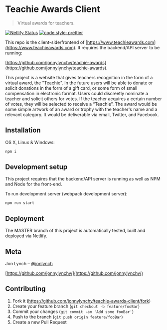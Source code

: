# Teachie Awards Client

> Virtual awards for teachers.

[![Netlify Status](https://api.netlify.com/api/v1/badges/e34e5a90-00f4-4500-86a7-80675e85d2ef/deploy-status)](https://app.netlify.com/sites/teachie-awards/deploys)
[![code style: prettier](https://img.shields.io/badge/code_style-prettier-ff69b4.svg?style=flat-square)](https://github.com/prettier/prettier)

This repo is the client-side/frontend of [https://www.teachieawards.com](https://www.teachieawards.com). It requires the backend/API server to be running:

[https://github.com/jonnylynchy/teachie-awards](https://github.com/jonnylynchy/teachie-awards).

This project is a website that gives teachers recognition in the form of a virtual award, the "Teachie". In the future users will be able to donate or solicit donations in the form of a gift card, or some form of small compensation in electronic format.
Users could discreetly nominate a teacher and solicit others for votes. If the teacher acquires a certain number of votes, they will be selected to receive a “Teachie”. The award would be some simple artwork of an award or trophy with the teacher's name and a relevant category. It would be deliverable via email, Twitter, and Facebook.

## Installation

OS X, Linux & Windows:

```sh
npm i
```

## Development setup

This project requires that the backend/API server is running as well as NPM and Node for the front-end.

To run development server (webpack development server):

```sh
npm run start
```

## Deployment

The MASTER branch of this project is automatically tested, built and deployed via Netlify.

## Meta

Jon Lynch – [@jonlynch](https://twitter.com/jonlynch)

[https://github.com/jonnylynchy/](https://github.com/jonnylynchy/)

## Contributing

1. Fork it (<https://github.com/jonnylynchy/teachie-awards-client/fork>)
2. Create your feature branch (`git checkout -b feature/fooBar`)
3. Commit your changes (`git commit -am 'Add some fooBar'`)
4. Push to the branch (`git push origin feature/fooBar`)
5. Create a new Pull Request
